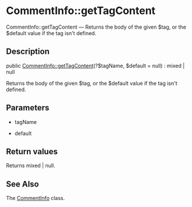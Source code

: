 CommentInfo::getTagContent
================

CommentInfo::getTagContent — Returns the body of the given $tag, or the $default value if the tag isn't defined.

Description
---------------


public [CommentInfo::getTagContent](https://github.com/lingtalfi/DocTools/blob/master/doc/api/DocTools/Info/CommentInfo/getTagContent.md)(?$tagName, $default = null) : mixed | null




Returns the body of the given $tag, or the $default value if the tag isn't defined.




Parameters
--------------


- tagName

    

- default

    


Return values
----------------

Returns mixed | null.









See Also
-----------

The [CommentInfo](https://github.com/lingtalfi/DocTools/blob/master/doc/api/DocTools/Info/CommentInfo.md) class.
